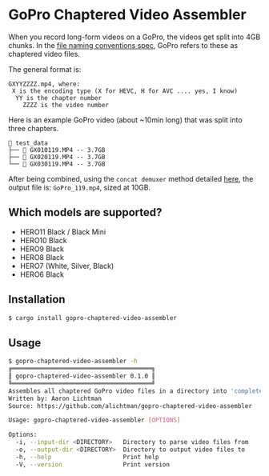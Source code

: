 # GoPro Chaptered Video Assembler

When you record long-form videos on a GoPro, the videos get split into 4GB chunks. In the [file naming conventions spec](https://community.gopro.com/s/article/GoPro-Camera-File-Naming-Convention?language=en_US), GoPro refers to these as chaptered video files.

The general format is:

```
GXYYZZZZ.mp4, where:
 X is the encoding type (X for HEVC, H for AVC .... yes, I know)
  YY is the chapter number
    ZZZZ is the video number
```

Here is an example GoPro video (about ~10min long) that was split into three chapters.

```
 test_data
├──  GX010119.MP4 -- 3.7GB
├──  GX020119.MP4 -- 3.7GB
└──  GX030119.MP4 -- 3.7GB
```

After being combined, using the `concat demuxer` method detailed [here](https://stackoverflow.com/a/11175851), the output file is: `GoPro_119.mp4`, sized at 10GB.

## Which models are supported?

- HERO11 Black / Black Mini
- HERO10 Black
- HERO9 Black
- HERO8 Black
- HERO7 (White, Silver, Black)
- HERO6 Black

## Installation

```bash
$ cargo install gopro-chaptered-video-assembler
```

## Usage

```bash
$ gopro-chaptered-video-assembler -h
╔═══════════════════════════════════════╗
║ gopro-chaptered-video-assembler 0.1.0 ║
╚═══════════════════════════════════════╝
Assembles all chaptered GoPro video files in a directory into 'complete' files.
Written by: Aaron Lichtman
Source: https://github.com/alichtman/gopro-chaptered-video-assembler

Usage: gopro-chaptered-video-assembler [OPTIONS]

Options:
  -i, --input-dir <DIRECTORY>   Directory to parse video files from
  -o, --output-dir <DIRECTORY>  Directory to output video files to
  -h, --help                    Print help
  -V, --version                 Print version

```
